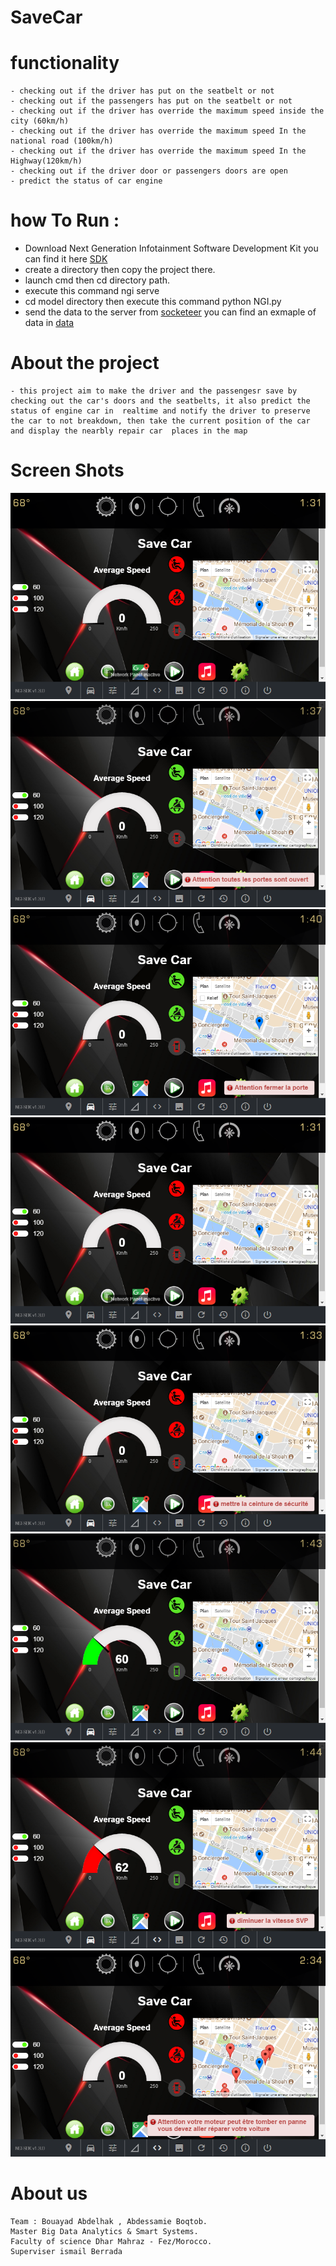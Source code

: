 # SaveCar
# functionality
```
- checking out if the driver has put on the seatbelt or not
- checking out if the passengers has put on the seatbelt or not
- checking out if the driver has override the maximum speed inside the city (60km/h)
- checking out if the driver has override the maximum speed In the national road (100km/h)
- checking out if the driver has override the maximum speed In the Highway(120km/h)
- checking out if the driver door or passengers doors are open
- predict the status of car engine   
```

# how To Run : 

- Download Next Generation Infotainment Software Development Kit you can find it here [SDK](https://developer.gm.com/ngi)
- create a directory then copy the project there. 
- launch cmd  then cd  directory path.
- execute this command ngi serve
- cd model directory then execute this  command python NGI.py
- send the data to the server from [socketeer](http://ngi-socketeer.herokuapp.com) you can find an exmaple of data in [data](data.txt)

# About the project
```
- this project aim to make the driver and the passengesr save by checking out the car's doors and the seatbelts, it also predict the      status of engine car in  realtime and notify the driver to preserve the car to not breakdown, then take the current position of the car and display the nearbly repair car  places in the map
```
# Screen Shots 
![index](src/images/index.PNG?raw=true "Title")
![index](src/images/doors.PNG?raw=true "Title")
![index](src/images/driverdoor.PNG?raw=true "Title")
![index](src/images/index.PNG?raw=true "Title")
![index](src/images/seatbelt.PNG?raw=true "Title")
![index](src/images/speed.PNG?raw=true "Title")
![index](src/images/outofaverage.PNG?raw=true "Title")
![index](src/images/breakdown.PNG?raw=true "Title")
# About us
```
Team : Bouayad Abdelhak , Abdessamie Boqtob.
Master Big Data Analytics & Smart Systems.
Faculty of science Dhar Mahraz - Fez/Morocco.
Superviser ismail Berrada
```

